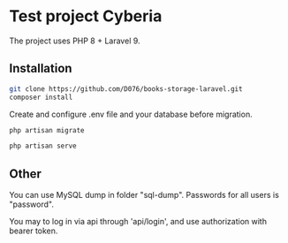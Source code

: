 # Test project Cyberia
The project uses PHP 8 + Laravel 9.

## Installation

```bash
git clone https://github.com/D076/books-storage-laravel.git
composer install
```
Create and configure .env file and your database before migration.
```bash
php artisan migrate
```

```bash
php artisan serve
```

## Other
You can use MySQL dump in folder "sql-dump". Passwords for all users is "password".

You may to log in via api through 'api/login', and use authorization with bearer token.

